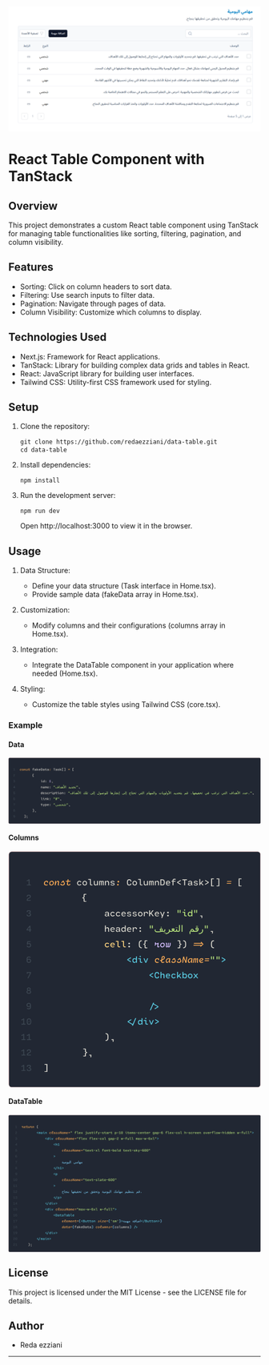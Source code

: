 <img src="./public/readme/cover.png" alt="React Table Component with TanStack" align="center" />

React Table Component with TanStack
===================================

Overview
--------
This project demonstrates a custom React table component using TanStack for managing table functionalities like sorting, filtering, pagination, and column visibility.

Features
--------
- Sorting: Click on column headers to sort data.
- Filtering: Use search inputs to filter data.
- Pagination: Navigate through pages of data.
- Column Visibility: Customize which columns to display.

Technologies Used
-----------------
- Next.js: Framework for React applications.
- TanStack: Library for building complex data grids and tables in React.
- React: JavaScript library for building user interfaces.
- Tailwind CSS: Utility-first CSS framework used for styling.

Setup
-----
1. Clone the repository:
   ```
   git clone https://github.com/redaezziani/data-table.git
   cd data-table
   ```

2. Install dependencies:
   ```
   npm install
   ```

3. Run the development server:
   ```
   npm run dev
   ```
   Open http://localhost:3000 to view it in the browser.

Usage
-----
1. Data Structure:
   - Define your data structure (Task interface in Home.tsx).
   - Provide sample data (fakeData array in Home.tsx).

2. Customization:
   - Modify columns and their configurations (columns array in Home.tsx).

3. Integration:
   - Integrate the DataTable component in your application where needed (Home.tsx).

4. Styling:
    - Customize the table styles using Tailwind CSS (core.tsx).
### Example
####  Data 
<img src="./public/readme/code2.png" alt="React Table Component with TanStack" align="center" />

####  Columns
<img src="./public/readme/code3.png" alt="React Table Component with TanStack" align="center" />

####  DataTable
<img src="./public/readme/code.png" alt="React Table Component with TanStack" align="center" />

License
-------
This project is licensed under the MIT License - see the LICENSE file for details.

Author
------
- Reda ezziani 

---
